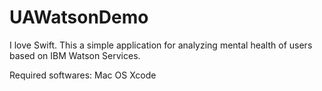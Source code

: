 # UAWatsonDemo

I love Swift. This a simple application for analyzing mental health of users based on IBM Watson Services.

Required softwares:
Mac OS
Xcode
